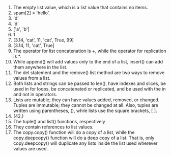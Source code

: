 1. The empty list value, which is a list value that contains no items.
2. spam[2] = 'hello'.
3. 'd' 
4. 'd' 
5. ['a', 'b']
6. 1
7. [3.14, 'cat', 11, 'cat', True, 99]
8. [3.14, 11, 'cat', True]
9. The operator for list concatenation is +, while the operator for replication is *. 
10. While append() will add values only to the end of a list, insert() can add them anywhere in the list.
11. The del statement and the remove() list method are two ways to remove values from a list.
12. Both lists and strings can be passed to len(), have indexes and slices, be used in for loops, be concatenated or replicated, and be used with the in and not in operators.
13. Lists are mutable; they can have values added, removed, or changed. Tuples are immutable; they cannot be changed at all. Also, tuples are written using parentheses, (),  while lists use the square brackets, [ ].
14. (42,) 
15. The tuple() and list() functions, respectively
16. They contain references to list values.
17. The copy.copy() function will do a copy of a list, while the copy.deepcopy() function will do a deep copy of a list. That is, only copy.deepcopy() will duplicate any lists inside the list used wherever values are used.
